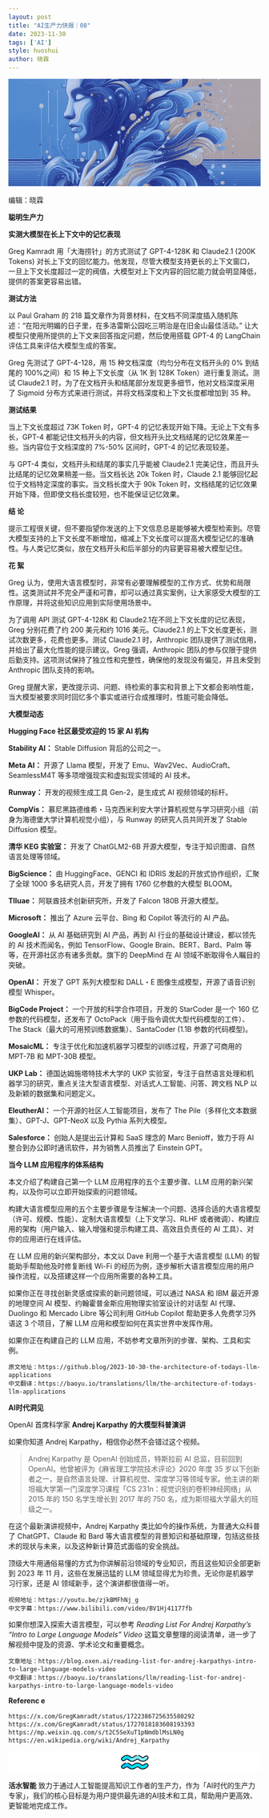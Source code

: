 ```yaml
---
layout: post
title: "AI生产力快报｜08"
date: 2023-11-30
tags: ['AI']
style: huoshui
author: 晓霖
---
```



![](/assets/images/495d4aed99ec4a0ba7b804fd3d790648.gif)

编辑：晓霖

**聪明生产力**

  

  
  
  
**实测大模型在长上下文中的记忆表现**  
  
  

Greg Kamradt 用「大海捞针」的方式测试了 GPT-4-128K 和 Claude2.1 (200K Tokens)
对长上下文的回忆能力。他发现，尽管大模型支持更长的上下文窗口，一旦上下文长度超过一定的阀值，大模型对上下文内容的回忆能力就会明显降低，提供的答案更容易出错。

  

**测试方法**

  

以 Paul Graham 的 218 篇文章作为背景材料，在文档不同深度插入随机陈述：“在阳光明媚的日子里，在多洛雷斯公园吃三明治是在旧金山最佳活动。”
让大模型只使用所提供的上下文来回答指定问题，然后使用搭载 GPT-4 的 LangChain 评估工具来评估大模型生成的答案。

  

Greg 先测试了 GPT-4-128，用 15 种文档深度（均匀分布在文档开头的 0% 到结尾的 100%之间）和 15 种上下文长度（从 1K 到
128K Token）进行重复测试。测试 Claude2.1 时，为了在文档开头和结尾部分发现更多细节，他对文档深度采用了 Sigmoid
分布方式来进行测试，并将文档深度和上下文长度都增加到 35 种。

  

**测试结果**

  

当上下文长度超过 73K Token 时，GPT-4 的记忆表现开始下降。无论上下文有多长，GPT-4
都能记住文档开头的内容，但文档开头比文档结尾的记忆效果差一些。当内容位于文档深度的 7%-50% 区间时，GPT-4 的记忆表现较差。

  

与 GPT-4 类似，文档开头和结尾的事实几乎能被 Claude2.1 完美记住，而且开头比结尾的记忆效果稍差一些。当文档长达 20k Token
时，Claude 2.1 能够回忆起位于文档特定深度的事实。当文档长度大于 90k Token
时，文档结尾的记忆效果开始下降，但即使文档长度较短，也不能保证记忆效果。

  

**结 论**

  

提示工程很关键，但不要指望你发送的上下文信息总是能够被大模型检索到。尽管大模型支持的上下文长度不断增加，缩减上下文长度可以提高大模型记忆的准确性。与人类记忆类似，放在文档开头和后半部分的内容更容易被大模型记住。

  

**花 絮**

  

Greg
认为，使用大语言模型时，非常有必要理解模型的工作方式、优势和局限性。这类测试并不完全严谨和可靠，却可以通过真实案例，让大家感受大模型的工作原理，并将这些知识应用到实际使用场景中。

  

为了调用 API 测试 GPT-4-128K 和 Claude2.1在不同上下文长度的记忆表现，Greg 分别花费了约 200 美元和约 1016
美元。Claude2.1 的上下文长度更长，测试次数更多，花费也更多。测试 Claude2.1 时，Anthropic
团队提供了测试信用，并给出了最大化性能的提示建议。Greg 强调，Anthropic
团队的参与仅限于提供后勤支持。这项测试保持了独立性和完整性，确保他的发现没有偏见，并且未受到 Anthropic 团队支持的影响。

  

Greg 提醒大家，更改提示词、问题、待检索的事实和背景上下文都会影响性能，当大模型被要求同时回忆多个事实或进行合成推理时，性能可能会降低。

  

  

  

  

  

  

  

  

  

  

  

  

**大模型动态**

  

  
  
  
**Hugging Face 社区最受欢迎的 15 家 AI 机构**  
  
  

**Stability AI：** Stable Diffusion 背后的公司之一。

  

**Meta AI：** 开源了 Llama 模型，开发了 Emu、Wav2Vec、AudioCraft、SeamlessM4T
等多项增强现实和虚拟现实领域的 AI 技术。

  

**Runway：** 开发的视频生成工具 Gen-2，是生成式 AI 视频领域的标杆。

  

**CompVis：** 慕尼黑路德维希・马克西米利安大学计算机视觉与学习研究小组（前身为海德堡大学计算机视觉小组），与 Runway 的研究人员共同开发了
Stable Diffusion 模型。

  

**清华 KEG 实验室：** 开发了 ChatGLM2-6B 开源大模型，专注于知识图谱、自然语言处理等领域。

  

**BigScience：** 由 HuggingFace、GENCI 和 IDRIS 发起的开放式协作组织，汇聚了全球 1000 多名研究人员，开发了拥有
1760 亿参数的大模型 BLOOM。

  

**TIIuae：** 阿联酋技术创新研究所，开发了 Falcon 180B 开源大模型。

  

**Microsoft：** 推出了 Azure 云平台、Bing 和 Copilot 等流行的 AI 产品。

  

**GoogleAI：** 从 AI 基础研究到 AI 产品，再到 AI 行业的基础设计建设，都以领先的 AI 技术而闻名，例如
TensorFlow、Google Brain、BERT、Bard、Palm 等等，在开源社区亦有诸多贡献。旗下的 DeepMind 在 AI
领域不断取得令人瞩目的突破。

  

**OpenAI：** 开发了 GPT 系列大模型和 DALL・E 图像生成模型，开源了语音识别模型 Whisper。

  

**BigCode Project：** 一个开放的科学合作项目，开发的 StarCoder 是一个 160 亿参数的代码模型，还发布了
OctoPack（用于指令调优大型代码模型的工件）、The Stack（最大的可用预训练数据集）、SantaCoder (1.1B 参数的代码模型)。

  

**MosaicML：** 专注于优化和加速机器学习模型的训练过程，开源了可商用的 MPT-7B 和 MPT-30B 模型。

  

**UKP Lab：** 德国达姆施塔特技术大学的 UKP 实验室，专注于自然语言处理和机器学习的研究，重点关注大型语言模型、对话式人工智能、问答、跨文档
NLP 以及新颖的数据集和问题定义。

  

**EleutherAI：** 一个开源的社区人工智能项目，发布了 The Pile（多样化文本数据集）、GPT-J、GPT-NeoX 以及 Pythia
系列大模型。

  

**Salesforce：** 创始人是提出云计算和 SaaS 理念的 Marc Benioff，致力于将 AI 整合到办公即时通讯软件，并为销售人员推出了
Einstein GPT。

  

  

  

  

  

  

  

  

  

  

  

  

  
  
  
**当今 LLM 应用程序的体系结构**  
  
  

本文介绍了构建自己第一个 LLM 应用程序的五个主要步骤、LLM 应用的新兴架构，以及你可以立即开始探索的问题领域。

  

构建大语言模型应用的五个主要步骤是专注解决一个问题、选择合适的大语言模型（许可、规模、性能）、定制大语言模型（上下文学习、RLHF
或者微调）、构建应用的架构（用户输入、输入增强和提示构建工具、高效且负责任的 AI 工具）、对你的应用进行在线评估。

  

在 LLM 应用的新兴架构部分，本文以 Dave 利用一个基于大语言模型 (LLM) 的智能助手帮助他及时修复断线 Wi-Fi
的经历为例，逐步解析大语言模型应用的用户操作流程，以及搭建这样一个应用所需要的各种工具。

  

如果你正在寻找创新灵感或探索的新问题领域，可以通过 NASA 和 IBM 最近开源的地理空间 AI 模型、约翰霍普金斯应用物理实验室设计的对话型 AI
代理、Duolingo 和 Mercado Libre 等公司利用 GitHub Copilot 帮助更多人免费学习外语这 3 个项目，了解 LLM
应用和模型如何在真实世界中发挥作用。

  

如果你正在构建自己的 LLM 应用，不妨参考文章所列的步骤、架构、工具和实例。

  

    
    
    原文地址：https://github.blog/2023-10-30-the-architecture-of-todays-llm-applications  
    中文翻译：https://baoyu.io/translations/llm/the-architecture-of-todays-llm-applications

  

  

  

  

  

  

  

  

  

  

  

  

  

**AI时代洞见**

  

  
  
OpenAI 首席科学家 **Andrej Karpathy 的大模型科普演讲**  
  
  

如果你知道 Andrej Karpathy，相信你必然不会错过这个视频。

> Andrej Karpathy 是 OpenAI 创始成员，特斯拉前 AI 总监，目前回到 OpenAI。他曾被评为《麻省理工学院技术评论》2020
> 年度 35 岁以下创新者之一，是自然语言处理、计算机视觉、深度学习等领域专家。他主讲的斯坦福大学第一门深度学习课程「CS
> 231n：视觉识别的卷积神经网络」从 2015 年的 150 名学生增长到 2017 年的 750 名，成为斯坦福大学最大的班级之一。

在这个最新演讲视频中，Andrej Karpathy 类比如今的操作系统，为普通大众科普了 ChatGPT、Claude 和 Bard
等大语言模型的背景知识和基础原理，包括这些技术的现状与未来，以及这种新计算范式面临的安全挑战。

  

顶级大牛用通俗易懂的方式为你讲解前沿领域的专业知识，而且这些知识全部更新到 2023 年 11 月，这些在发展迅猛的 LLM
领域显得尤为珍贵。无论你是机器学习行家，还是 AI 领域新手，这个演讲都很值得一听。

  

    
    
    视频地址：https://youtu.be/zjkBMFhNj_g  
    中文字幕：https://www.bilibili.com/video/BV1Hj41177fb

  

如果你想深入探索大语言模型，可以参考 _Reading List For Andrej Karpathy’s “Intro to Large
Language Models” Video_ 这篇文章整理的阅读清单，进一步了解视频中提及的资源、学术论文和重要概念。

  

    
    
    文章地址：https://blog.oxen.ai/reading-list-for-andrej-karpathys-intro-to-large-language-models-video  
    中文翻译：https://baoyu.io/translations/llm/reading-list-for-andrej-karpathys-intro-to-large-language-models-video

  

  

  

  

  

  

  

  

  

  

  

  

**Referenc e**

    
    
    https://x.com/GregKamradt/status/1722386725635580292  
    https://x.com/GregKamradt/status/1727018183608193393  
    https://mp.weixin.qq.com/s/t2C5SeXuT1pNmdblMsLN0g  
    https://en.wikipedia.org/wiki/Andrej_Karpathy

**![](/assets/images/55f9b2199d7d41138cf31060394353e6.png)**

  
**活水智能**
致力于通过人工智能提高知识工作者的生产力，作为「AI时代的生产力专家」，我们的核心目标是为用户提供最先进的AI技术和工具，帮助用户更高效、更智能地完成工作。

